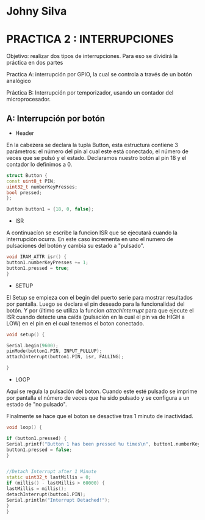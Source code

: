 # Johny Silva
# PRACTICA 2  : INTERRUPCIONES

Objetivo: realizar dos tipos de interrupciones.
Para eso se dividirá la práctica en dos partes

Practica A: interrupción por GPIO, la cual se controla a través de un botón analógico 

Práctica B: Interrupción por temporizador, usando un contador del microprocesador. 

## A: Interrupción por botón

* Header

En la cabezera se declara la tupla Button, esta estructura contiene 3 parámetros: el número del pin 
al cual este está conectado, el número de veces que se pulsó y el estado. 
Declaramos nuestro botón al pin 18 y el contador lo definimos a 0. 

```cpp
struct Button {
const uint8_t PIN;
uint32_t numberKeyPresses;
bool pressed;
};

Button button1 = {18, 0, false};
```
* ISR

A continuacíon se escribe la funcion ISR que se ejecutará cuando la interrupción ocurra. 
En este caso incrementa en uno el numero de pulsaciones del botón y cambia su estado a "pulsado".

```cpp
void IRAM_ATTR isr() {
button1.numberKeyPresses += 1;
button1.pressed = true;
}
```  
* SETUP

El Setup se empieza con el begin del puerto serie para mostrar resultados por pantalla. 
Luego se declara el pin deseado para la funcionalidad del botón.
Y por último se utiliza la funcion *attachInterrupt* para que ejecute el ISR cuando detecte una caída (pulsación en la cual el pin va de HIGH a LOW) en el pin en el cual tenemos el boton conectado. 
```cpp
void setup() {

Serial.begin(9600);
pinMode(button1.PIN, INPUT_PULLUP);
attachInterrupt(button1.PIN, isr, FALLING);

}
```
* LOOP

Aquí se regula la pulsación del boton. Cuando este esté pulsado se imprime por pantalla el número de veces que ha sido pulsado y se configura a un estado de "no pulsado".

Finalmente se hace que el boton se desactive tras 1 minuto de inactividad. 

```cpp
void loop() {

if (button1.pressed) {
Serial.printf("Button 1 has been pressed %u times\n", button1.numberKeyPresses);
button1.pressed = false;
}


//Detach Interrupt after 1 Minute
static uint32_t lastMillis = 0;
if (millis() - lastMillis > 60000) {
lastMillis = millis();
detachInterrupt(button1.PIN);
Serial.println("Interrupt Detached!");
}
}
``` 